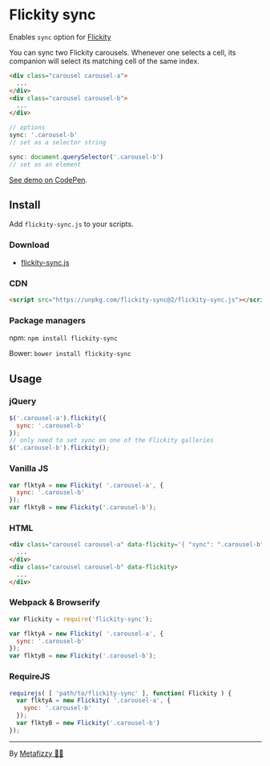 # Flickity sync

Enables `sync` option for [Flickity](https://flickity.metafizzy.co/)

You can sync two Flickity carousels. Whenever one selects a cell, its companion will select its matching cell of the same index.

``` html
<div class="carousel carousel-a">
  ...
</div>
<div class="carousel carousel-b">
  ...
</div>
```

``` js
// options
sync: '.carousel-b'
// set as a selector string

sync: document.querySelector('.carousel-b')
// set as an element
```

[See demo on CodePen](https://codepen.io/desandro/pen/OPZJmE).

## Install

Add `flickity-sync.js` to your scripts.

### Download

+ [flickity-sync.js](https://unpkg.com/flickity-sync@2/flickity-sync.js)

### CDN

``` html
<script src="https://unpkg.com/flickity-sync@2/flickity-sync.js"></script>
```

### Package managers

npm: `npm install flickity-sync`

Bower: `bower install flickity-sync`

## Usage

### jQuery

``` js
$('.carousel-a').flickity({
  sync: '.carousel-b'
});
// only need to set sync on one of the Flickity galleries
$('.carousel-b').flickity();
```

### Vanilla JS

``` js
var flktyA = new Flickity( '.carousel-a', {
  sync: '.carousel-b'
});
var flktyB = new Flickity('.carousel-b');
```

### HTML

``` html
<div class="carousel carousel-a" data-flickity='{ "sync": ".carousel-b" }'>
  ...
</div>
<div class="carousel carousel-b" data-flickity>
  ...
</div>
```

### Webpack & Browserify

``` js
var Flickity = require('flickity-sync');

var flktyA = new Flickity( '.carousel-a', {
  sync: '.carousel-b'
});
var flktyB = new Flickity('.carousel-b');
```

### RequireJS

``` js
requirejs( [ 'path/to/flickity-sync' ], function( Flickity ) {
  var flktyA = new Flickity( '.carousel-a', {
    sync: '.carousel-b'
  });
  var flktyB = new Flickity('.carousel-b')
});
```

---

By [Metafizzy 🌈🐻](https://metafizzy.co)
